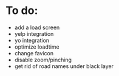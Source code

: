 To do:
====================

* add a load screen
* yelp integration
* yo integration
* optimize loadtime
* change favicon
* disable zoom/pinching
* get rid of road names under black layer
